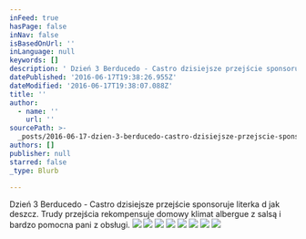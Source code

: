 ```yaml
---
inFeed: true
hasPage: false
inNav: false
isBasedOnUrl: ''
inLanguage: null
keywords: []
description: ' Dzień 3 Berducedo - Castro dzisiejsze przejście sponsoruje literka d jak deszcz. Trudy przejścia rekompensuje domowy klimat albergue z salsą i bardzo pomocna pani z obsługi. '
datePublished: '2016-06-17T19:38:26.955Z'
dateModified: '2016-06-17T19:38:07.088Z'
title: ''
author:
  - name: ''
    url: ''
sourcePath: >-
  _posts/2016-06-17-dzien-3-berducedo-castro-dzisiejsze-przejscie-sponsoruje-l.md
authors: []
publisher: null
starred: false
_type: Blurb

---
```

Dzień 3 Berducedo - Castro dzisiejsze przejście sponsoruje literka d jak deszcz. Trudy przejścia rekompensuje domowy klimat albergue z salsą i bardzo pomocna pani z obsługi. ![](https://the-grid-user-content.s3-us-west-2.amazonaws.com/b5d6c974-29f9-442a-ac8d-98fea421b7ae.jpg)
![](https://the-grid-user-content.s3-us-west-2.amazonaws.com/b070f46d-148d-4955-b961-79c5948c85cb.jpg)
![](https://the-grid-user-content.s3-us-west-2.amazonaws.com/a8eb8dd2-4868-4e04-b44e-b486b1576595.jpg)
![](https://the-grid-user-content.s3-us-west-2.amazonaws.com/ae010f9a-fc15-4fec-a55e-243a7066b70a.jpg)
![](https://the-grid-user-content.s3-us-west-2.amazonaws.com/261f2084-b5d0-465a-9946-3be36423b9a8.jpg)
![](https://the-grid-user-content.s3-us-west-2.amazonaws.com/c3f21f0f-2f46-41b5-9699-4d9c4a3a11ba.jpg)
![](https://the-grid-user-content.s3-us-west-2.amazonaws.com/731fdb87-f811-41f6-a69b-729ececcd280.jpg)
![](https://the-grid-user-content.s3-us-west-2.amazonaws.com/d379a86f-499a-4da1-a6a5-d117545f1678.jpg)
